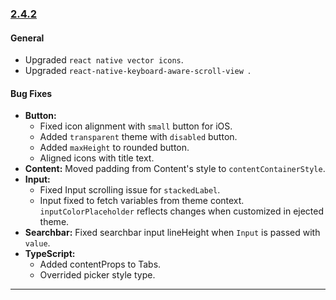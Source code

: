 ### [2.4.2](https://github.com/GeekyAnts/NativeBase/releases/tag/v2.4.2)


#### General

-   Upgraded `react native vector icons`.
-   Upgraded `react-native-keyboard-aware-scroll-view `.



#### Bug Fixes
-   **Button:**
    -   Fixed icon alignment with `small` button for iOS.
    -   Added `transparent` theme with `disabled` button.
    -   Added `maxHeight` to rounded button.
    -   Aligned icons with title text.
-   **Content:** Moved padding from Content's style to `contentContainerStyle`.
-   **Input:**
    -   Fixed Input scrolling issue for `stackedLabel`.
    -   Input fixed to fetch variables from theme context. `inputColorPlaceholder` reflects changes when customized in ejected theme.
-   **Searchbar:** Fixed searchbar input lineHeight when `Input` is passed with `value`.
-   **TypeScript:**
    -   Added contentProps to Tabs.
    -   Overrided picker style type.

<hr>
